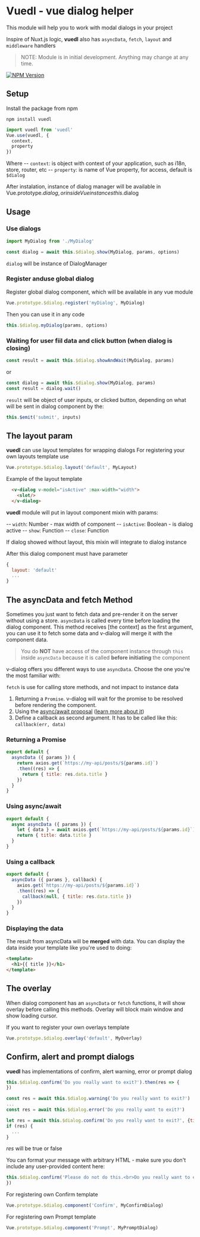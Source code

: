 # Vuedl - vue dialog helper

This module will help you to work with modal dialogs in your project

Inspire of Nuxt.js logic, **vuedl** also has `asyncData`, `fetch`, `layout` and `middleware` handlers

> NOTE: Module is in initial development. Anything may change at any time.

[![NPM Version][npm-image]][npm-url]

<!-- ## Demo page -->
<!-- [See demo here](https://yariksav.github.io/demo_vuedl.html) -->
## Setup

Install the package from npm

```npm
npm install vuedl
```

```javascript
import vuedl from 'vuedl'
Vue.use(vuedl, {
  context,
  property
})
```

Where
-- `context`: is object with context of your application, such as i18n, store, router, etc
-- `property`: is name of Vue property, for access, default is `$dialog`

After instalation, instance of dialog manager will be available in Vue.prototype.$dialog, or inside Vue instances this.$dialog

## Usage

### Use dialogs

```js
import MyDialog from './MyDialog'

const dialog = await this.$dialog.show(MyDialog, params, options)
```
`dialog` will be instance of DialogManager

### Register anduse global dialog

Register global dialog component, which will be available in any vue module
```javascript
Vue.prototype.$dialog.register('myDialog', MyDialog)
```
Then you can use it in any code
```javascript
this.$dialog.myDialog(params, options)
```

### Waiting for user fiil data and click button (when dialog is closing)
```js
const result = await this.$dialog.showAndWait(MyDialog, params)
```
or
```js
const dialog = await this.$dialog.show(MyDialog, params)
const result = dialog.wait()
```
`result` will be object of user inputs, or clicked button, depending on what will be sent in dialog component by the:

```js
this.$emit('submit', inputs)
```

## The layout param

**vuedl** can use layout templates for wrapping dialogs
For registering your own layouts template use
```javascript
Vue.prototype.$dialog.layout('default', MyLayout)
```

Example of the layout template
```html
  <v-dialog v-model="isActive" :max-width="width">
    <slot/>
  </v-dialog>
```
**vuedl** module will put in layout component mixin with params:

-- `width`: Number - max width of component
-- `isActive`: Boolean - is dialog active
-- `show`: Function
-- `close`: Function

If dialog showed without layout, this mixin will integrate to dialog instance

After this dialog component must have parameter
```js
{
  layout: 'default'
  ...
}
```

## The asyncData and fetch Method

Sometimes you just want to fetch data and pre-render it on the server without using a store. `asyncData` is called every time before loading the dialog component. This method receives [the context] as the first argument, you can use it to fetch some data and v-dialog will merge it with the component data.

> You do **NOT** have access of the component instance through `this` inside `asyncData` because it is called **before initiating** the component

v-dialog offers you different ways to use `asyncData`. Choose the one you're the most familiar with:

`fetch` is use for calling store methods, and not impact to instance data

1. Returning a `Promise`. v-dialog will wait for the promise to be resolved before rendering the component.
2. Using the [async/await proposal](https://github.com/lukehoban/ecmascript-asyncawait) ([learn more about it](https://zeit.co/blog/async-and-await))
3. Define a callback as second argument. It has to be called like this: `callback(err, data)`

### Returning a Promise

```js
export default {
  asyncData ({ params }) {
    return axios.get(`https://my-api/posts/${params.id}`)
    .then((res) => {
      return { title: res.data.title }
    })
  }
}
```

### Using async/await

```js
export default {
  async asyncData ({ params }) {
    let { data } = await axios.get(`https://my-api/posts/${params.id}`)
    return { title: data.title }
  }
}
```

### Using a callback

```js
export default {
  asyncData ({ params }, callback) {
    axios.get(`https://my-api/posts/${params.id}`)
    .then((res) => {
      callback(null, { title: res.data.title })
    })
  }
}
```

### Displaying the data

The result from asyncData will be **merged** with data.
You can display the data inside your template like you're used to doing:

```html
<template>
  <h1>{{ title }}</h1>
</template>
```

## The overlay

When dialog component has an `asyncData` or `fetch` functions, it will show overlay before calling this methods. Overlay will block main window and show loading cursor.

If you want to register your own overlays template
```javascript
Vue.prototype.$dialog.overlay('default', MyOverlay)
```

## Confirm, alert and prompt dialogs
**vuedl** has implementations of confirm, alert warning, error or prompt dialog

```js
this.$dialog.confirm('Do you really want to exit?').then(res => {
})
```
```js
const res = await this.$dialog.warning('Do you really want to exit?')
...
const res = await this.$dialog.error('Do you really want to exit?')
```

```js
let res = await this.$dialog.confirm('Do you really want to exit?', {title: 'Warning'})
if (res) {
  ...
}
```
*res* will be true or false

You can format your message with arbitrary HTML - make sure you don't include any user-provided content here:

```js
this.$dialog.confirm('Please do not do this.<br>Do you really want to exit?'}).then(res => {
})
```

For registering own Confirm template 
```javascript
Vue.prototype.$dialog.component('Confirm', MyConfirmDialog)
```

For registering own Prompt template 
```javascript
Vue.prototype.$dialog.component('Prompt', MyPromptDialog)
```

[npm-image]: https://img.shields.io/npm/v/vuedl.svg?style=flat-square&logo=npm
[npm-url]: https://npmjs.org/package/vuedl
